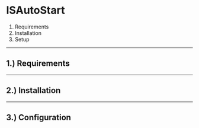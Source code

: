 # ISAutoStart

1. Requirements
2. Installation 
3. Setup

---

## 1.) Requirements


---

## 2.) Installation


---


## 3.) Configuration
